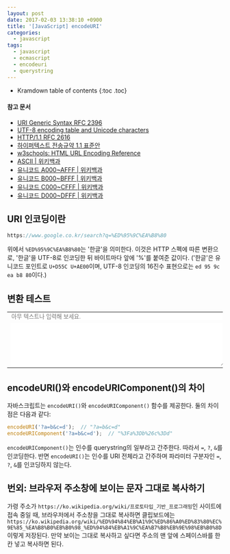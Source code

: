 ```yaml
---
layout: post
date: 2017-02-03 13:38:10 +0900
title: '[JavaScript] encodeURI'
categories:
  - javascript
tags:
  - javascript
  - ecmascript
  - encodeuri
  - querystring
---
```


* Kramdown table of contents
{:toc .toc}

#### 참고 문서

- [URI Generic Syntax RFC 2396](https://www.ietf.org/rfc/rfc2396.txt)
- [UTF-8 encoding table and Unicode characters](https://www.utf8-chartable.de/unicode-utf8-table.pl?start=54528&unicodeinhtml=dec)
- [HTTP/1.1 RFC 2616](https://www.w3.org/Protocols/rfc2616/rfc2616.html)
- [하이퍼텍스트 전송규약 1.1 표준안](http://coffeenix.net/doc/network/http11.txt)
- [w3schools: HTML URL Encoding Reference](http://www.w3schools.com/tags/ref_urlencode.asp)
- [ASCII \| 위키백과](https://ko.wikipedia.org/wiki/ASCII)
- [유니코드 A000~AFFF \| 위키백과](https://ko.wikipedia.org/wiki/%EC%9C%A0%EB%8B%88%EC%BD%94%EB%93%9C_A000~AFFF)
- [유니코드 B000~BFFF \| 위키백과](https://ko.wikipedia.org/wiki/%EC%9C%A0%EB%8B%88%EC%BD%94%EB%93%9C_B000~BFFF)
- [유니코드 C000~CFFF \| 위키백과](https://ko.wikipedia.org/wiki/%EC%9C%A0%EB%8B%88%EC%BD%94%EB%93%9C_C000~CFFF)
- [유니코드 D000~DFFF \| 위키백과](https://ko.wikipedia.org/wiki/%EC%9C%A0%EB%8B%88%EC%BD%94%EB%93%9C_D000~DFFF)


## URI 인코딩이란

```js
https://www.google.co.kr/search?q=%ED%95%9C%EA%B8%80
```

위에서 `%ED%95%9C%EA%B8%80`는 '한글'을 의미한다. 이것은 HTTP 스펙에 따른 변환으로, '한글'을 UTF-8로 인코딩한 뒤 바이트마다 앞에 '%'를 붙여준 값이다. ('한글'은 유니코드 포인트로 `U+D55C U+AE00`이며, UTF-8 인코딩의 16진수 표현으로는 `ed 95 9c ea b8 80`이다.)


## 변환 테스트

<table id="tabKeyCodeTest">
  <tr>
    <td>
      <input id="uri-encode-input" type="text" placeholder="아무 텍스트나 입력해 보세요." onkeyup="keyupHandler()"
          style="width: 500px; border: 0">
    </td>
  </tr>
  <tr>
    <td>
      <textarea id="uri-encode-result" style="width: 500px; height: 100px; border: 0" readonly></textarea>
    </td>
  </tr>
</table>
<script>
function keyupHandler() {
  var value = document.querySelector('#uri-encode-input').value;
  // document.querySelector('#uri-encode-result').textContent = encodeURIComponent(value);
  document.querySelector('#uri-encode-result').value = encodeURIComponent(value);
}
</script>


## encodeURI()와 encodeURIComponent()의 차이

자바스크립트는 `encodeURI()`와 `encodeURIComponent()` 함수를 제공한다. 둘의 차이점은 다음과 같다:

```js
encodeURI('?a=b&c=d');  // "?a=b&c=d"
encodeURIComponent('?a=b&c=d');  // "%3Fa%3Db%26c%3Dd"
```

`encodeURIComponent()`는 인수를 querystring의 일부라고 간주한다. 따라서 `=`, `?`, `&`를 인코딩한다. 반면 `encodeURI()`는 인수를 URI 전체라고 간주하며 파라미터 구분자인 `=`, `?`, `&`를 인코딩하지 않는다.


## 번외: 브라우저 주소창에 보이는 문자 그대로 복사하기

가령 주소가 `https://ko.wikipedia.org/wiki/프로토타입_기반_프로그래밍`인 사이트에 접속 중일 때, 브라우저에서 주소창을 그대로 복사하면 클립보드에는 `https://ko.wikipedia.org/wiki/%ED%94%84%EB%A1%9C%ED%86%A0%ED%83%80%EC%9E%85_%EA%B8%B0%EB%B0%98_%ED%94%84%EB%A1%9C%EA%B7%B8%EB%9E%98%EB%B0%8D` 이렇게 저장된다. 만약 보이는 그대로 복사하고 싶다면 주소의 맨 앞에 스페이스바를 한 칸 넣고 복사하면 된다.
